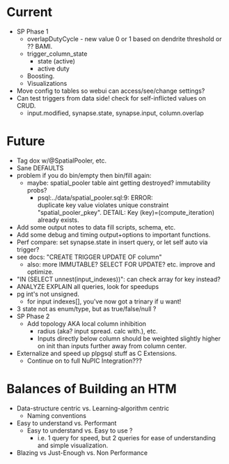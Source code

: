 # Current

* SP Phase 1
  * overlapDutyCycle - new value 0 or 1 based on dendrite threshold or ?? BAMI.
  * trigger_column_state
    - state (active)
    - active duty
  * Boosting.
  * Visualizations
* Move config to tables so webui can access/see/change settings?
* Can test triggers from data side!  check for self-inflicted values on CRUD.
  * input.modified, synapse.state, synapse.input, column.overlap

# Future

* Tag dox w/@SpatialPooler, etc.
* Sane DEFAULTS 
* problem if you do bin/empty then bin/fill again:
  * maybe: spatial_pooler table aint getting destroyed? immutability probs?
    * psql:../data/spatial_pooler.sql:9: ERROR:  
      duplicate key value violates unique constraint "spatial_pooler_pkey". 
      DETAIL:  Key (key)=(compute_iteration) already exists.
* Add some output notes to data fill scripts, schema, etc.
* Add some debug and timing output+options to important functions.
* Perf compare: set synapse.state in insert query, or let self auto via trigger?
* see docs: "CREATE TRIGGER UPDATE OF column"
  * also: more IMMUTABLE? SELECT FOR UPDATE? etc. improve and optimize.
* "IN (SELECT unnest(input_indexes))": can check array for key instead?
* ANALYZE EXPLAIN all queries, look for speedups
* pg int's not unsigned.  
  * for input indexes[], you've now got a trinary if u want!
* 3 state not as enum/type, but as true/false/null ?
* SP Phase 2
  * Add topology AKA local column inhibition 
    * radius (aka? input spread. calc with.), etc.
    * Inputs directly below column should be weighted slightly higher on init
      than inputs further away from column center.
* Externalize and speed up plpgsql stuff as C Extensions.
  * Continue on to full NuPIC Integration???

# Balances of Building an HTM

* Data-structure centric vs. Learning-algorithm centric
  * Naming conventions
* Easy to understand vs. Performant
  * Easy to understand vs. Easy to use ?
    * i.e. 1 query for speed, but 2 queries for ease of understanding and
      simple visualization.
* Blazing vs Just-Enough vs. Non Performance

